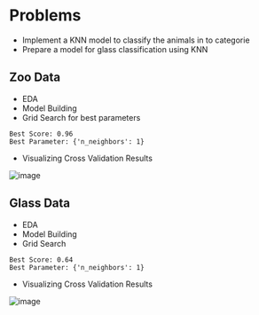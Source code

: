 # Problems

- Implement a KNN model to classify the animals in to categorie
- Prepare a model for glass classification using KNN
## Zoo Data
- EDA
- Model Building 
- Grid Search for best parameters
```
Best Score: 0.96
Best Parameter: {'n_neighbors': 1}
```
- Visualizing Cross Validation Results

![image](https://user-images.githubusercontent.com/110924299/227697504-a50b22a1-10a7-45b0-a605-eed07fdadb69.png)


## Glass Data
- EDA
- Model Building
- Grid Search 
```
Best Score: 0.64
Best Parameter: {'n_neighbors': 1}
```
- Visualizing Cross Validation Results

![image](https://user-images.githubusercontent.com/110924299/227697523-20ad6dd7-b127-47d6-8806-c40c5d3e57ab.png)
